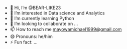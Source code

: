 - 👋 Hi, I’m @BEAR-LIKE23
- 👀 I’m interested in Data science and Analytics 
- 🌱 I’m currently learning Python 
- 💞️ I’m looking to collaborate on ...
- 📫 How to reach me mayowamichael1999@gmail.com
- 😄 Pronouns: he/him
- ⚡ Fun fact: ...

<!---
BEAR-LIKE23/BEAR-LIKE23 is a ✨ special ✨ repository because its `README.md` (this file) appears on your GitHub profile.
You can click the Preview link to take a look at your changes.
--->
